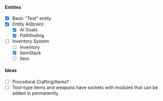 
#### Entities
- [x] Basic "Test" entity
- [x] Entity AI(brain)
	 - [x] AI Goals
	 - [x] Pathfinding
 - [ ] Inventory System
	 - [ ] Inventory
	 - [x] ItemStack
	 - [ ] Item

#### Ideas
- [ ] Procedural Crafting/Items?
- [ ] Tool-type items and weapons have sockets with modules that can be added in permanently